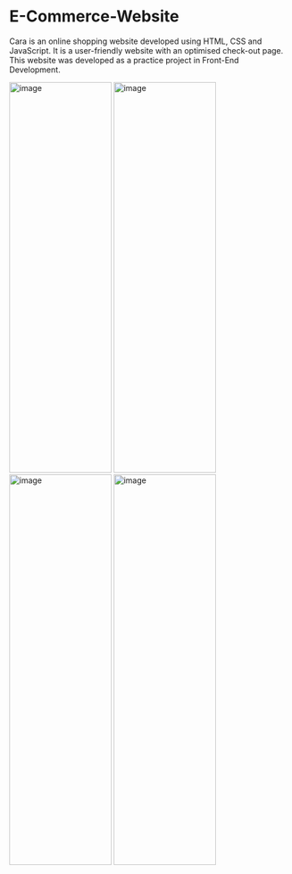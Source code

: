 # E-Commerce-Website
Cara is an online shopping website developed using HTML, CSS and JavaScript. 
It is a user-friendly website with an optimised check-out page. 
This website was developed as a practice project in Front-End Development.

<img width="183" height="700" alt="image" src="https://github.com/dhruv-khokhar/E-Commerce-Website/assets/98749913/9ccca8e5-be1b-4ec2-8c8b-dcaad059c312">

<img width="183" height="700" alt="image" src="https://github.com/dhruv-khokhar/E-Commerce-Website/assets/98749913/ea31dbce-9d83-42c5-a6b1-dc96a5d490ca">

<img width="183" height="700" alt="image" src="https://github.com/dhruv-khokhar/E-Commerce-Website/assets/98749913/76f27b55-1f93-444e-ae55-5f0409e0d07d">

<img width="183" height="700" alt="image" src="https://github.com/dhruv-khokhar/E-Commerce-Website/assets/98749913/30a66791-69f7-49ff-8afd-c60703e83983">
